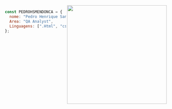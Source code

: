 
<img align="right" width="310" src="https://i2.wp.com/allhtaccess.info/wp-content/uploads/2018/03/programming.gif?fit=1281%2C716&ssl=1" />

```JavaScript
const PEDROHSMENDONCA = {
  nome: "Pedro Henrique Santos Mendonca",
  Area: "QA Analyst",
  Linguagens: [".Html", "css", "aprendendo cada dia mais"],
};


